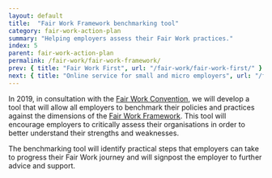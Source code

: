 ```yaml
---
layout: default
title:  "Fair Work Framework benchmarking tool"
category: fair-work-action-plan
summary: "Helping employers assess their Fair Work practices."
index: 5
parent: fair-work-action-plan
permalink: /fair-work/fair-work-framework/
prev: { title: "Fair Work First", url: "/fair-work/fair-work-first/" }
next: { title: "Online service for small and micro employers", url: "/fair-work/online-service/" }
---
```


In 2019, in consultation with the [Fair Work Convention](https://www.fairworkconvention.scot/), we will develop a tool that will allow all employers to benchmark their policies and practices against the dimensions of the [Fair Work Framework](https://www.fairworkconvention.scot/the-fair-work-framework/).  This tool will encourage employers to critically assess their organisations in order to better understand their strengths and weaknesses.  

The benchmarking tool will identify practical steps that employers can take to progress their Fair Work journey and will signpost the employer to further advice and support.
